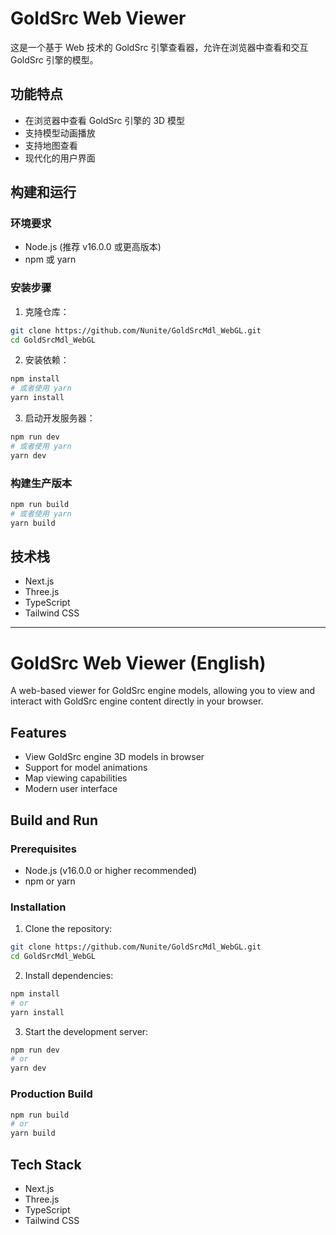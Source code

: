 # GoldSrc Web Viewer

这是一个基于 Web 技术的 GoldSrc 引擎查看器，允许在浏览器中查看和交互 GoldSrc 引擎的模型。

## 功能特点

- 在浏览器中查看 GoldSrc 引擎的 3D 模型
- 支持模型动画播放
- 支持地图查看
- 现代化的用户界面

## 构建和运行

### 环境要求

- Node.js (推荐 v16.0.0 或更高版本)
- npm 或 yarn

### 安装步骤

1. 克隆仓库：
```bash
git clone https://github.com/Nunite/GoldSrcMdl_WebGL.git
cd GoldSrcMdl_WebGL
```

2. 安装依赖：
```bash
npm install
# 或者使用 yarn
yarn install
```

3. 启动开发服务器：
```bash
npm run dev
# 或者使用 yarn
yarn dev
```


### 构建生产版本

```bash
npm run build
# 或者使用 yarn
yarn build
```

## 技术栈

- Next.js
- Three.js
- TypeScript
- Tailwind CSS

---

# GoldSrc Web Viewer (English)

A web-based viewer for GoldSrc engine models, allowing you to view and interact with GoldSrc engine content directly in your browser.

## Features

- View GoldSrc engine 3D models in browser
- Support for model animations
- Map viewing capabilities
- Modern user interface

## Build and Run

### Prerequisites

- Node.js (v16.0.0 or higher recommended)
- npm or yarn

### Installation

1. Clone the repository:
```bash
git clone https://github.com/Nunite/GoldSrcMdl_WebGL.git
cd GoldSrcMdl_WebGL
```

2. Install dependencies:
```bash
npm install
# or
yarn install
```

3. Start the development server:
```bash
npm run dev
# or
yarn dev
```


### Production Build

```bash
npm run build
# or
yarn build
```

## Tech Stack

- Next.js
- Three.js
- TypeScript
- Tailwind CSS 